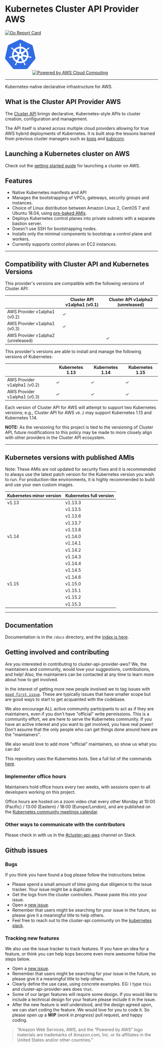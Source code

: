 # Kubernetes Cluster API Provider AWS

[![Go Report Card](https://goreportcard.com/badge/kubernetes-sigs/cluster-api-provider-aws)](https://goreportcard.com/report/kubernetes-sigs/cluster-api-provider-aws)

<img src="https://github.com/kubernetes/kubernetes/raw/master/logo/logo.png"  width="100"><a href="https://aws.amazon.com/opensource/"><img hspace="90px" src="https://d0.awsstatic.com/logos/powered-by-aws.png" alt="Powered by AWS Cloud Computing"></a>

------

Kubernetes-native declarative infrastructure for AWS.

## What is the Cluster API Provider AWS

The [Cluster API][cluster_api] brings
declarative, Kubernetes-style APIs to cluster creation, configuration and
management.

The API itself is shared across multiple cloud providers allowing for true AWS
hybrid deployments of Kubernetes. It is built atop the lessons learned from
previous cluster managers such as [kops][kops] and
[kubicorn][kubicorn].

## Launching a Kubernetes cluster on AWS

Check out the [getting started guide](docs/getting-started.md) for launching a
cluster on AWS.

## Features

- Native Kubernetes manifests and API
- Manages the bootstrapping of VPCs, gateways, security groups and instances.
- Choice of Linux distribution between Amazon Linux 2, CentOS 7 and Ubuntu 18.04,
  using [pre-baked AMIs](docs/amis.md).
- Deploys Kubernetes control planes into private subnets with a separate
  bastion server.
- Doesn't use SSH for bootstrapping nodes.
- Installs only the minimal components to bootstrap a control plane and workers.
- Currently supports control planes on EC2 instances.

------

## Compatibility with Cluster API and Kubernetes Versions

This provider's versions are compatible with the following versions of Cluster API:

||Cluster API v1alpha1 (v0.1)|Cluster API v1alpha2 (unreleased)|
|-|-|-|
|AWS Provider v1alpha1 (v0.2)|✓||
|AWS Provider v1alpha1 (v0.3)|✓||
|AWS Provider v1alpha2 (unreleased)||✓|

This provider's versions are able to install and manage the following versions of Kubernetes:

||Kubernetes 1.13|Kubernetes 1.14|Kubernetes 1.15|
|-|-|-|-|
|AWS Provider v1alpha1 (v0.2)|✓|✓|✓|
|AWS Provider v1alpha1 (v0.3)|✓|✓|✓|

Each version of Cluster API for AWS will attempt to support two Kubernetes versions; e.g., Cluster API for AWS `v0.2`
may support Kubernetes 1.13 and Kubernetes 1.14.

**NOTE:** As the versioning for this project is tied to the versioning of Cluster API, future modifications to this
policy may be made to more closely align with other providers in the Cluster API ecosystem.

------

## Kubernetes versions with published AMIs

Note: These AMIs are not updated for security fixes and it is recommended to always use the latest patch version for the Kubernetes version you wish to run. For production-like environments, it is highly recommended to build and use your own custom images.

| Kubernetes minor version | Kubernetes full version |
|-|-|
| v1.13                    | v1.13.3                 |
|                          | v1.13.5                 |
|                          | v1.13.6                 |
|                          | v1.13.7                 |
|                          | v1.13.8                 |
| v1.14                    | v1.14.0                 |
|                          | v1.14.1                 |
|                          | v1.14.2                 |
|                          | v1.14.3                 |
|                          | v1.14.4                 |
|                          | v1.14.5                 |
|                          | v1.14.6                 |
| v1.15                    | v1.15.0                 |
|                          | v1.15.1                 |
|                          | v1.15.2                 |
|                          | v1.15.3                 |

------

## Documentation

Documentation is in the `/docs` directory, and the [index is here](docs/README.md).

## Getting involved and contributing

Are you interested in contributing to cluster-api-provider-aws? We, the
maintainers and community, would love your suggestions, contributions, and help!
Also, the maintainers can be contacted at any time to learn more about how to get
involved.

In the interest of getting more new people involved we to tag issues with
[`good first issue`][good_first_issue].
These are typically issues that have smaller scope but are good ways to start
to get acquainted with the codebase.

We also encourage ALL active community participants to act as if they are
maintainers, even if you don't have "official" write permissions. This is a
community effort, we are here to serve the Kubernetes community. If you have an
active interest and you want to get involved, you have real power! Don't assume
that the only people who can get things done around here are the "maintainers".

We also would love to add more "official" maintainers, so show us what you can
do!

This repository uses the Kubernetes bots.  See a full list of the commands [here][prow].

### Implementer office hours

Maintainers hold office hours every two weeks, with sessions open to all
developers working on this project.

Office hours are hosted on a zoom video chat every other Monday
at 10:00 (Pacific) / 13:00 (Eastern) / 18:00 (Europe/London),
and are published on the [Kubernetes community meetings calendar][gcal].

### Other ways to communicate with the contributors

Please check in with us in the [#cluster-api-aws][slack] channel on Slack.

## Github issues

### Bugs

If you think you have found a bug please follow the instructions below.

- Please spend a small amount of time giving due diligence to the issue tracker. Your issue might be a duplicate.
- Get the logs from the cluster controllers. Please paste this into your issue.
- Open a [new issue][new_issue].
- Remember that users might be searching for your issue in the future, so please give it a meaningful title to help others.
- Feel free to reach out to the cluster-api community on the [kubernetes slack][slack_info].

### Tracking new features

We also use the issue tracker to track features. If you have an idea for a feature, or think you can help kops become even more awesome follow the steps below.

- Open a [new issue][new_issue].
- Remember that users might be searching for your issue in the future, so please
  give it a meaningful title to help others.
- Clearly define the use case, using concrete examples. EG: I type `this` and
  cluster-api-provider-aws does `that`.
- Some of our larger features will require some design. If you would like to
  include a technical design for your feature please include it in the issue.
- After the new feature is well understood, and the design agreed upon, we can
  start coding the feature. We would love for you to code it. So please open
  up a **WIP** *(work in progress)* pull request, and happy coding.

>“Amazon Web Services, AWS, and the “Powered by AWS” logo materials are
trademarks of Amazon.com, Inc. or its affiliates in the United States
and/or other countries."

<!-- References -->

[slack]: https://kubernetes.slack.com/messages/CD6U2V71N
[good_first_issue]: https://github.com/kubernetes-sigs/cluster-api-provider-aws/issues?q=is%3Aissue+is%3Aopen+sort%3Aupdated-desc+label%3A%22good+first+issue%22
[gcal]: https://calendar.google.com/calendar/embed?src=cgnt364vd8s86hr2phapfjc6uk%40group.calendar.google.com
[prow]: https://go.k8s.io/bot-commands
[new_issue]: https://github.com/kubernetes-sigs/cluster-api-provider-aws/issues/new
[slack_info]: https://github.com/kubernetes/community/blob/master/communication.md#social-media
[cluster_api]: https://github.com/kubernetes-sigs/cluster-api
[kops]: https://github.com/kubernetes/kops
[kubicorn]: http://kubicorn.io/

